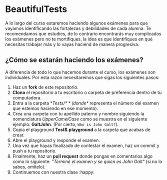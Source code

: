 # BeautifulTests

A lo largo del curso estaremos haciendo algunos exámenes para que vayamos identificando las fortalezas y debilidades de cada alumna. 
Te recomendamos que estudies, de lo contrario encontrarás muy complicados los exámenes pero no te mortifiques, la idea es que identifiques en qué necesitas trabajar más y lo vayas haciend de manera progresiva. 

## ¿Cómo se estarán haciendo los exámenes?
A diferencia de todo lo que hacemos durante el curso, los exámenes son individuales. Por esta razón necesitaremos que sigas los siguientes pasos: 

1. Haz un **fork** de este repositorio.
2. **Clona** el repositorio a tu escritorio o carpeta de preferencia dentro de tu computadora. 
3. Entra a la carpeta **Tests/$** (donde *$* representa el número del examen que estemos haciendo en ese momento).
4. Crea una carpeta con tu apellido paterno y nombre siguiendo la nomenclatura *UpperCamelCase* como se muestra en el siguiente ejemplo: **GaltJohn**. (Por cierto, ```Who is John Galt?```). 
5. Copia el playground **Test$.playground** a la carpeta que acabas de crear. 
6. Abre el playground y responde el examen.
7. Una vez que hayas finalizado de contestar el examen, haz un commit y push a tu repositorio. 
8. Finalmente, haz un **pull request** donde pongas en comentarios algo como lo siguiente: *"Terminé el examen y se quien es John Galt"* (si no lo sabes, omítelo). 
9. Continuemos con nuestra clase :happy:
